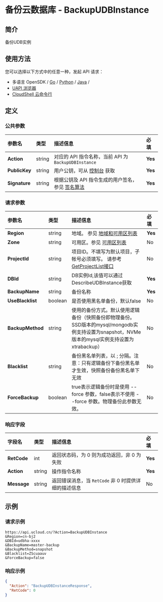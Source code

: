 # 备份云数据库 - BackupUDBInstance

## 简介

备份UDB实例






## 使用方法

您可以选择以下方式中的任意一种，发起 API 请求：
- 多语言 OpenSDK / [Go](https://github.com/ucloud/ucloud-sdk-go) / [Python](https://github.com/ucloud/ucloud-sdk-python3) / [Java](https://github.com/ucloud/ucloud-sdk-java) /
- [UAPI 浏览器](https://console.ucloud.cn/uapi/detail?id=BackupUDBInstance)
- [CloudShell 云命令行](https://shell.ucloud.cn/)


## 定义

### 公共参数

| 参数名 | 类型 | 描述信息 | 必填 |
|:---|:---|:---|:---|
| **Action**     | string  | 对应的 API 指令名称，当前 API 为 `BackupUDBInstance`                        | **Yes** |
| **PublicKey**  | string  | 用户公钥，可从 [控制台](https://console.ucloud.cn/uapi/apikey) 获取                                             | **Yes** |
| **Signature**  | string  | 根据公钥及 API 指令生成的用户签名，参见 [签名算法](api/summary/signature.md)  | **Yes** |

### 请求参数

| 参数名 | 类型 | 描述信息 | 必填 |
|:---|:---|:---|:---|
| **Region** | string | 地域。 参见 [地域和可用区列表](https://docs.ucloud.cn/api/summary/regionlist) |**Yes**|
| **Zone** | string | 可用区。参见 [可用区列表](https://docs.ucloud.cn/api/summary/regionlist) |No|
| **ProjectId** | string | 项目ID。不填写为默认项目，子帐号必须填写。 请参考[GetProjectList接口](https://docs.ucloud.cn/api/summary/get_project_list) |No|
| **DBId** | string | DB实例Id,该值可以通过DescribeUDBInstance获取 |**Yes**|
| **BackupName** | string | 备份名称 |**Yes**|
| **UseBlacklist** | boolean | 是否使用黑名单备份，默认false |No|
| **BackupMethod** | string | 使用的备份方式。默认使用逻辑备份（快照备份即物理备份。SSD版本的mysql/mongodb实例支持设置为snapshot，NVMe版本的mysql实例支持设置为xtrabackup） |No|
| **Blacklist** | string | 备份黑名单列表，以 ; 分隔。注意：只有逻辑备份下备份黑名单才生效，快照备份备份黑名单下无效 |No|
| **ForceBackup** | boolean | true表示逻辑备份时是使用 --force 参数，false表示不使用 --force 参数。物理备份此参数无效。 |No|

### 响应字段

| 字段名 | 类型 | 描述信息 | 必填 |
|:---|:---|:---|:---|
| **RetCode** | int | 返回状态码，为 0 则为成功返回，非 0 为失败 |**Yes**|
| **Action** | string | 操作指令名称 |**Yes**|
| **Message** | string | 返回错误消息，当 `RetCode` 非 0 时提供详细的描述信息 |No|




## 示例

### 请求示例
    
```
https://api.ucloud.cn/?Action=BackupUDBInstance    
&Region=cn-bj2
&DBId=udbha-xxxx
&BackupName=master-backup
&BackupMethod=snapshot
&Blacklist=ZScuaauv
&ForceBackup=false
```

### 响应示例
    
```json
{
  "Action": "BackupUDBInstanceResponse",
  "RetCode": 0
}
```






